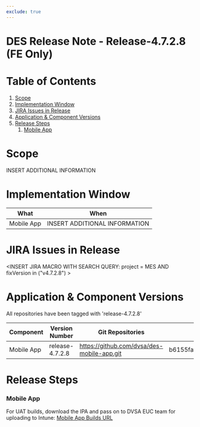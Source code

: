 ```yaml
---
exclude: true
---
```


# DES Release Note - Release-4.7.2.8 (FE Only)
# Table of Contents
1. [Scope](#Scope)
2. [Implementation Window](#Implementation-Window)
3. [JIRA Issues in Release](#JIRA-Issues-in-Release)
4. [Application & Component Versions](#Application-&-Component-Versions)
5. [Release Steps](#Release-Steps)
   1. [Mobile App](#Mobile-App)

# Scope
INSERT ADDITIONAL INFORMATION

# Implementation Window

| What | When |
| --- | --- |
| Mobile App | INSERT ADDITIONAL INFORMATION |

# JIRA Issues in Release
<INSERT JIRA MACRO WITH SEARCH QUERY: 
project = MES AND fixVersion in ("v4.7.2.8") >

# Application & Component Versions
All repositories have been tagged with 'release-4.7.2.8'

| Component | Version Number | Git Repositories | Git Commit |
| --- | --- | --- | --- |
| Mobile App | release-4.7.2.8 | https://github.com/dvsa/des-mobile-app.git | b6155faf843483bd315e9b3153d6c2197a7e0d89 |

# Release Steps
### Mobile App
For UAT builds, download the IPA and pass on to DVSA EUC team for uploading to Intune:
[Mobile App Builds URL](http://jenkins.mobile.mgmt.mes.dvsacloud.uk:8080/job/des_mobile-app_build/)
